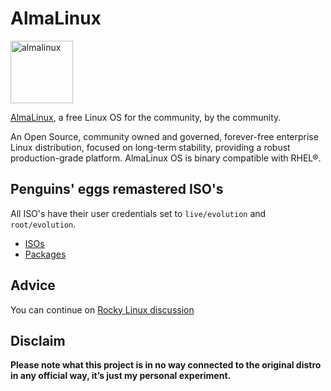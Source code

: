 # AlmaLinux
<img src="https://penguins-eggs.net/img/almalinux.svg" alt="almalinux" width="100"/>

[AlmaLinux](https://almalinux.org/), a free Linux OS for the community, by the community.

An Open Source, community owned and governed, forever-free enterprise Linux distribution, focused on long-term stability, providing a robust production-grade platform. AlmaLinux OS is binary compatible with RHEL®.

## Penguins' eggs remastered ISO's
All ISO's have their user credentials set to ```live/evolution``` and ```root/evolution```.

* [ISOs](https://drive.google.com/drive/folders/1Wc07Csh8kJvqENj3oL-VDBU3E6eA9CLU)
* [Packages](https://drive.google.com/drive/folders/1yzkDrcH9WaoYAhILfY7rwkNBroVbnItW)

## Advice

You can continue on [Rocky Linux discussion](https://github.com/pieroproietti/penguins-blog/discussions/42)

## Disclaim
__Please note what this project is in no way connected to the original distro in any official way, it’s just my personal experiment.__
